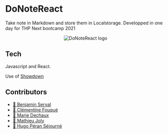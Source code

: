 # DoNoteReact

Take note in Markdown and store them in Localstorage.
Developped in one day for THP Next bootcamp 2021

<p align="center">
  <img alt="DoNoteReact logo" src="./public/donotreact.png"/>
</p>

## Tech

Javascript and React.

Use of [Showdown](https://github.com/showdownjs/showdown)

## Contributors

- [:palm_tree: Benjamin Serval](https://github.com/BenjaminServal)
- [:evergreen_tree: Clémentine Fouqué](https://github.com/Clem-svg)
- [:deciduous_tree: Marie Dechaux](https://github.com/mariedx)
- [:seedling: Mathieu Joly](https://github.com/mathieu-superpose)
- [:cactus: Hugo Péran Séjourné](https://github.com/HugoPeranSejourne)
